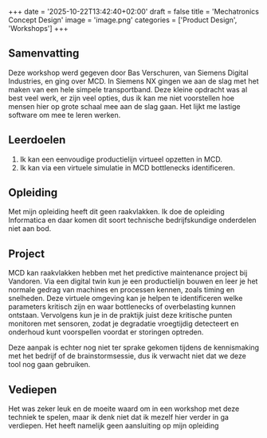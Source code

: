 +++
date = '2025-10-22T13:42:40+02:00'
draft = false
title = 'Mechatronics Concept Design'
image = 'image.png'
categories = ['Product Design', 'Workshops']
+++

## Samenvatting

Deze workshop werd gegeven door Bas Verschuren, van Siemens Digital Industries, en ging over MCD. In Siemens NX gingen we aan de slag met het maken van een hele simpele transportband. Deze kleine opdracht was al best veel werk, er zijn veel opties, dus ik kan me niet voorstellen hoe mensen hier op grote schaal mee aan de slag gaan. Het lijkt me lastige software om mee te leren werken.

## Leerdoelen

1. Ik kan een eenvoudige productielijn virtueel opzetten in MCD.
2. Ik kan via een virtuele simulatie in MCD bottlenecks identificeren.

## Opleiding

Met mijn opleiding heeft dit geen raakvlakken. Ik doe de opleiding Informatica en daar komen dit soort technische bedrijfskundige onderdelen niet aan bod.

## Project

MCD kan raakvlakken hebben met het predictive maintenance project bij Vandoren. Via een digital twin kun je een productielijn bouwen en leer je het normale gedrag van machines en processen kennen, zoals timing en snelheden. Deze virtuele omgeving kan je helpen te identificeren welke parameters kritisch zijn en waar bottlenecks of overbelasting kunnen ontstaan. Vervolgens kun je in de praktijk juist deze kritische punten monitoren met sensoren, zodat je degradatie vroegtijdig detecteert en onderhoud kunt voorspellen voordat er storingen optreden.

Deze aanpak is echter nog niet ter sprake gekomen tijdens de kennismaking met het bedrijf of de brainstormsessie, dus ik verwacht niet dat we deze tool nog gaan gebruiken.

## Vediepen

Het was zeker leuk en de moeite waard om in een workshop met deze techniek te spelen, maar ik denk niet dat ik mezelf hier verder in ga verdiepen. Het heeft namelijk geen aansluiting op mijn opleiding
